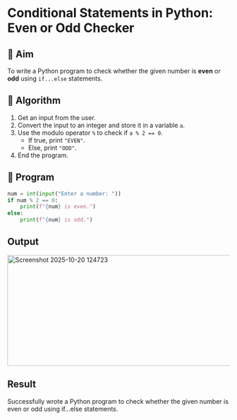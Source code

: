 # Conditional Statements in Python: Even or Odd Checker

## 🎯 Aim
To write a Python program to check whether the given number is **even** or **odd** using `if...else` statements.

## 🧠 Algorithm
1. Get an input from the user.
2. Convert the input to an integer and store it in a variable `a`.
3. Use the modulo operator `%` to check if `a % 2 == 0`.
   - If true, print `"EVEN"`.
   - Else, print `"ODD"`.
4. End the program.

## 🧾 Program
```py
num = int(input("Enter a number: "))
if num % 2 == 0:
    print(f"{num} is even.")
else:
    print(f"{num} is odd.")
```
## Output
<img width="981" height="251" alt="Screenshot 2025-10-20 124723" src="https://github.com/user-attachments/assets/f33ae468-2ddc-44ad-b3e8-1122168561a9" />


## Result
Successfully wrote a Python program to check whether the given number is even or odd using if...else statements.
